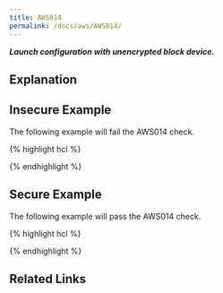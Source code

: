 ```yaml
---
title: AWS014
permalink: /docs/aws/AWS014/
---
```


***Launch configuration with unencrypted block device.***

## Explanation





## Insecure Example

The following example will fail the AWS014 check.

{% highlight hcl %}



{% endhighlight %}

## Secure Example

The following example will pass the AWS014 check.

{% highlight hcl %}



{% endhighlight %}

## Related Links


